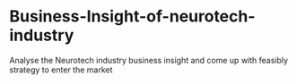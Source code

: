 # Business-Insight-of-neurotech-industry
Analyse the Neurotech industry business insight and come up with feasibly strategy to enter the market
